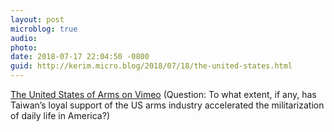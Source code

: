 ```yaml
---
layout: post
microblog: true
audio: 
photo: 
date: 2018-07-17 22:04:50 -0800
guid: http://kerim.micro.blog/2018/07/18/the-united-states.html
---
```

[The United States of Arms on Vimeo](https://vimeo.com/279923192) (Question: To what extent, if any, has Taiwan’s loyal support of the US arms industry accelerated the militarization of daily life in America?)
